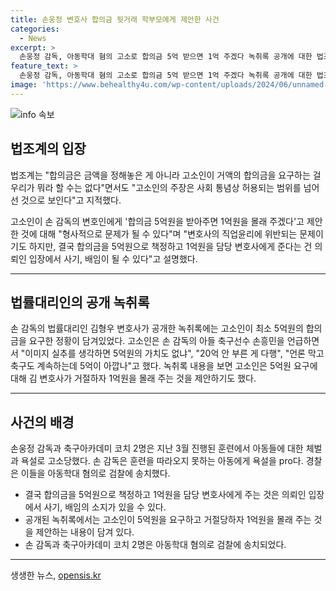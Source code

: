 ```yaml
---
title: 손웅정 변호사 합의금 뒷거래 학부모에게 제안한 사건
categories:
  - News
excerpt: >
  손웅정 감독, 아동학대 혐의 고소로 합의금 5억 받으면 1억 주겠다 녹취록 공개에 대한 법조계 반발 손웅정 감독이 아동학대 혐의로 고소당한 논란에서, 고소인의 합의금 5억원 요구 및 1억원을 몰래 주겠다는 내용이 포함된 녹취록이 공개되었다. 이에 대해 법조계는 사회통념을 벗어난 합의금으로 여겨지며, 이는 2차 가해라는 주장도 나오고 있다고 밝혔다. 또한, 고소인의 행동이 형사적 문제로 이어질 수 있다는 의견도 제시되고 있다. 이에 대한 손 감독 측의 반박으로 고소인의 주장을 반박하고 있는 것으로 전해졌으며, 이에 대한 녹취록 내용에도 논란을 일으키는 발언이 포함되어 있어, 녹취록 공개가 2차 가해로 볼 수 있을지에 대한 의문이 제기되고 있다. 
feature_text: >
  손웅정 감독, 아동학대 혐의 고소로 합의금 5억 받으면 1억 주겠다 녹취록 공개에 대한 법조계 반발 손웅정 감독이 아동학대 혐의로 고소당한 논란에서, 고소인의 합의금 5억원 요구 및 1억원을 몰래 주겠다는 내용이 포함된 녹취록이 공개되었다. 이에 대해 법조계는 사회통념을 벗어난 합의금으로 여겨지며, 이는 2차 가해라는 주장도 나오고 있다고 밝혔다. 또한, 고소인의 행동이 형사적 문제로 이어질 수 있다는 의견도 제시되고 있다. 이에 대한 손 감독 측의 반박으로 고소인의 주장을 반박하고 있는 것으로 전해졌으며, 이에 대한 녹취록 내용에도 논란을 일으키는 발언이 포함되어 있어, 녹취록 공개가 2차 가해로 볼 수 있을지에 대한 의문이 제기되고 있다. 
image: 'https://www.behealthy4u.com/wp-content/uploads/2024/06/unnamed-file.png'
---
```


<p><img src="https://www.behealthy4u.com/wp-content/uploads/2024/06/unnamed-file.png" alt="info 속보" /></p>

<h2 data-ke-size="size26">법조계의 입장</h2>

<p data-ke-size="size16">법조계는 "합의금은 금액을 정해놓은 게 아니라 고소인이 거액의 합의금을 요구하는 걸 우리가 뭐라 할 수는 없다"면서도 "고소인의 주장은 사회 통념상 허용되는 범위를 넘어선 것으로 보인다"고 지적했다.</p>

<p data-ke-size="size16">고소인이 손 감독의 변호인에게 '합의금 5억원을 받아주면 1억원을 몰래 주겠다'고 제안한 것에 대해 "형사적으로 문제가 될 수 있다"며 "변호사의 직업윤리에 위반되는 문제이기도 하지만, 결국 합의금을 5억원으로 책정하고 1억원을 담당 변호사에게 준다는 건 의뢰인 입장에서 사기, 배임이 될 수 있다"고 설명했다.</p>

<hr>

<h2 data-ke-size="size26">법률대리인의 공개 녹취록</h2>

<p data-ke-size="size16">손 감독의 법률대리인 김형우 변호사가 공개한 녹취록에는 고소인이 최소 5억원의 합의금을 요구한 정황이 담겨있었다. 고소인은 손 감독의 아들 축구선수 손흥민을 언급하면서 "이미지 실추를 생각하면 5억원의 가치도 없냐", "20억 안 부른 게 다행", "언론 막고 축구도 계속하는데 5억이 아깝나"고 했다. 녹취록 내용을 보면 고소인은 5억원 요구에 대해 김 변호사가 거절하자 1억원을 몰래 주는 것을 제안하기도 했다.</p>

<hr>

<h2 data-ke-size="size26">사건의 배경</h2>

<p data-ke-size="size16">손웅정 감독과 축구아카데미 코치 2명은 지난 3월 진행된 훈련에서 아동들에 대한 체벌과 욕설로 고소당했다. 손 감독은 훈련을 따라오지 못하는 아동에게 욕설을 pro다. 경찰은 이들을 아동학대 혐의로 검찰에 송치했다.</p>

<ul data-ke-list-type="circle">
    <li>결국 합의금을 5억원으로 책정하고 1억원을 담당 변호사에게 주는 것은 의뢰인 입장에서 사기, 배임의 소지가 있을 수 있다.</li>
    <li>공개된 녹취록에서는 고소인이 5억원을 요구하고 거절당하자 1억원을 몰래 주는 것을 제안하는 내용이 담겨 있다.</li>
    <li>손 감독과 축구아카데미 코치 2명은 아동학대 혐의로 검찰에 송치되었다.</li>
</ul>

<hr>
생생한 뉴스, <a href="https://opensis.kr" rel="dofollow">opensis.kr</a>


